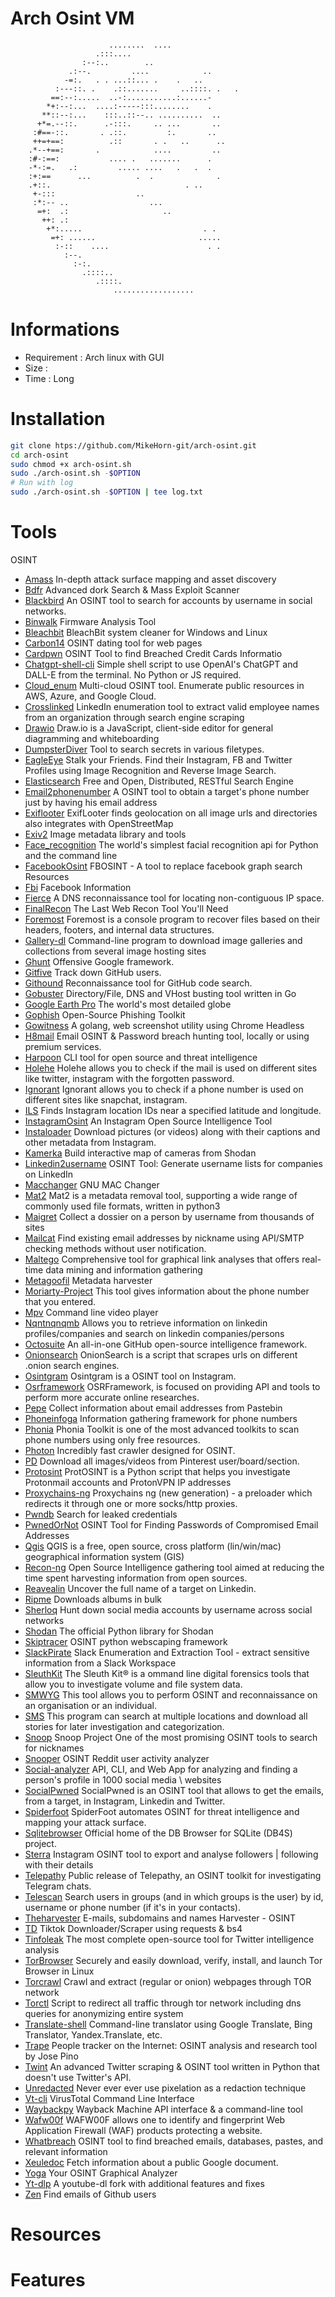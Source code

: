 # Arch Osint VM
                          ........  ....
                       .:::....
                    :--:..        ..
                 .:--.         ....            ..
                -=:.   . . ...::... .    .   ..
              :---::. .    .::.......     ..::::. .   .
             ==:--:.....  ..-:...........:......-
            *+:--:...  ....:-----:::........    .
           **::--:...    :::..::--.. ..........  ..
          +*=.--::.      .-:::.     .. ...       ..
         :#==-::.       . .::.         :.       ..
         ++=+==:          .::       . .   ..      ..
        .*--+==:       .            ....         ..
        :#-:==:           .... .   .......      .
        -*-:=.   .:         ..... ....   .   .  .
        :+:==      ...          .  .              .
        .+::.                              . ..
         +-:::                  ..
         :*:-- ..                  ...
          =+:  .:                     ..
           ++: .:
            +*:.....                           . .
             =+: ......                       .....
              :-::    ....                      . .
                :--.
                  :-:.
                    .::::..
                       .::::.
                           ..................


# Informations
* Requirement : Arch linux with GUI
* Size : 
* Time : Long


# Installation
```bash
git clone htps://github.com/MikeHorn-git/arch-osint.git
cd arch-osint
sudo chmod +x arch-osint.sh
sudo ./arch-osint.sh -$OPTION
# Run with log
sudo ./arch-osint.sh -$OPTION | tee log.txt
```

# Tools
OSINT
* [Amass](https://github.com/owasp-amass/amass)                         In-depth attack surface mapping and asset discovery 
* [Bdfr](https://github.com/AlisamTechnology/ATSCAN)                    Advanced dork Search & Mass Exploit Scanner 
* [Blackbird](https://github.com/p1ngul1n0/blackbird)                   An OSINT tool to search for accounts by username in social networks.
* [Binwalk](https://github.com/ReFirmLabs/binwalk)                      Firmware Analysis Tool 
* [Bleachbit](https://github.com/bleachbit/bleachbit)                   BleachBit system cleaner for Windows and Linux 
* [Carbon14](https://github.com/Lazza/Carbon14)                         OSINT dating tool for web pages 
* [Cardpwn](https://github.com/itsmehacker/CardPwn)                     OSINT Tool to find Breached Credit Cards Informatio
* [Chatgpt-shell-cli](https://github.com/0xacx/chatGPT-shell-cli)       Simple shell script to use OpenAI's ChatGPT and DALL-E from the terminal. No Python or JS required.
* [Cloud_enum](https://github.com/initstring/cloud_enum)                Multi-cloud OSINT tool. Enumerate public resources in AWS, Azure, and Google Cloud.
* [Crosslinked](https://github.com/m8sec/CrossLinked)                   LinkedIn enumeration tool to extract valid employee names from an organization through search engine scraping 
* [Drawio](https://github.com/jgraph/drawio)                            Draw.io is a JavaScript, client-side editor for general diagramming and whiteboarding
* [DumpsterDiver](https://github.com/securing/DumpsterDiver)            Tool to search secrets in various filetypes.
* [EagleEye](https://github.com/ThoughtfulDev/EagleEye)                 Stalk your Friends. Find their Instagram, FB and Twitter Profiles using Image Recognition and Reverse Image Search.
* [Elasticsearch](https://github.com/elastic/elasticsearch)             Free and Open, Distributed, RESTful Search Engine
* [Email2phonenumber](https://github.com/martinvigo/email2phonenumber)  A OSINT tool to obtain a target's phone number just by having his email address
* [Exiflooter](https://github.com/aydinnyunus/exifLooter)               ExifLooter finds geolocation on all image urls and directories also integrates with OpenStreetMap
* [Exiv2](https://github.com/Exiv2/exiv2)                               Image metadata library and tools 
* [Face_recognition](https://github.com/ageitgey/face_recognition)      The world's simplest facial recognition api for Python and the command line 
* [FacebookOsint](https://github.com/tomoneill19/FacebookOSINT)         FBOSINT - A tool to replace facebook graph search Resources
* [Fbi](https://github.com/xHak9x/fbi)                                  Facebook Information
* [Fierce](https://github.com/mschwager/fierce)                         A DNS reconnaissance tool for locating non-contiguous IP space. 
* [FinalRecon](https://github.com/thewhiteh4t/FinalRecon)               The Last Web Recon Tool You'll Need 
* [Foremost](https://github.com/korczis/foremost)                       Foremost is a console program to recover files based on their headers, footers, and internal data structures.
* [Gallery-dl](https://github.com/mikf/gallery-dl)                      Command-line program to download image galleries and collections from several image hosting sites 
* [Ghunt](https://github.com/mxrch/GHunt)                               Offensive Google framework. 
* [Gitfive](https://github.com/mxrch/GitFive)                           Track down GitHub users.
* [Githound](https://github.com/tillson/git-hound)                      Reconnaissance tool for GitHub code search.
* [Gobuster](https://github.com/OJ/gobuster)                            Directory/File, DNS and VHost busting tool written in Go
* [Google Earth Pro](https://www.google.com/earth/about/)               The world's most detailed globe
* [Gophish](https://github.com/gophish/gophish)                         Open-Source Phishing Toolkit 
* [Gowitness](https://github.com/sensepost/gowitness)                   A golang, web screenshot utility using Chrome Headless 
* [H8mail](https://github.com/khast3x/h8mail)                           Email OSINT & Password breach hunting tool, locally or using premium services.
* [Harpoon](https://github.com/Te-k/harpoon)                            CLI tool for open source and threat intelligence 
* [Holehe](https://github.com/megadose/holehe)                          Holehe allows you to check if the mail is used on different sites like twitter, instagram with the forgotten password.
* [Ignorant](https://github.com/megadose/ignorant)                      Ignorant allows you to check if a phone number is used on different sites like snapchat, instagram.
* [ILS](https://github.com/bellingcat/instagram-location-search)        Finds Instagram location IDs near a specified latitude and longitude.
* [InstagramOsint](https://github.com/sc1341/InstagramOSINT)            An Instagram Open Source Intelligence Tool
* [Instaloader](https://github.com/instaloader/instaloader)             Download pictures (or videos) along with their captions and other metadata from Instagram. 
* [Kamerka](https://github.com/woj-ciech/kamerka)                       Build interactive map of cameras from Shodan
* [Linkedin2username](https://github.com/initstring/linkedin2username)  OSINT Tool: Generate username lists for companies on LinkedIn
* [Macchanger](https://github.com/alobbs/macchanger)                    GNU MAC Changer
* [Mat2](https://github.com/jvoisin/mat2)                               Mat2 is a metadata removal tool, supporting a wide range of commonly used file formats, written in python3
* [Maigret](https://github.com/soxoj/maigret)                           Collect a dossier on a person by username from thousands of sites 
* [Mailcat](https://github.com/sharsil/mailcat)                         Find existing email addresses by nickname using API/SMTP checking methods without user notification. 
* [Maltego](https://www.maltego.com/)                                   Comprehensive tool for graphical link analyses that offers real-time data mining and information gathering
* [Metagoofil](https://github.com/laramies/metagoofil)                  Metadata harvester 
* [Moriarty-Project](https://github.com/AzizKpln/Moriarty-Project)      This tool gives information about the phone number that you entered.
* [Mpv](https://github.com/mpv-player/mpv)                              Command line video player 
* [Nqntnqnqmb](https://github.com/megadose/nqntnqnqmb)                  Allows you to retrieve information on linkedin profiles/companies and search on linkedin companies/persons 
* [Octosuite](https://github.com/bellingcat/octosuite)                  An all-in-one GitHub open-source intelligence framework.
* [Onionsearch](https://github.com/megadose/OnionSearch)                OnionSearch is a script that scrapes urls on different .onion search engines.
* [Osintgram](https://github.com/Datalux/Osintgram)                     Osintgram is a OSINT tool on Instagram.
* [Osrframework](https://github.com/i3visio/osrframework)               OSRFramework, is focused on providing API and tools to perform more accurate online researches.
* [Pepe](https://github.com/woj-ciech/pepe)                             Collect information about email addresses from Pastebin 
* [Phoneinfoga](https://github.com/sundowndev/phoneinfoga)              Information gathering framework for phone numbers
* [Phonia](https://github.com/coredamage/phonia)                        Phonia Toolkit is one of the most advanced toolkits to scan phone numbers using only free resources.
* [Photon](https://github.com/s0md3v/Photon)                            Incredibly fast crawler designed for OSINT. 
* [PD](https://github.com/limkokhole/pinterest-downloader)              Download all images/videos from Pinterest user/board/section.
* [Protosint](https://github.com/pixelbubble/ProtOSINT)                 ProtOSINT is a Python script that helps you investigate Protonmail accounts and ProtonVPN IP addresses
* [Proxychains-ng](https://github.com/rofl0r/proxychains-ng)            Proxychains ng (new generation) - a preloader which redirects it through one or more socks/http proxies.
* [Pwndb](https://github.com/davidtavarez/pwndb)                        Search for leaked credentials
* [PwnedOrNot](https://github.com/thewhiteh4t/pwnedOrNot)               OSINT Tool for Finding Passwords of Compromised Email Addresses
* [Qgis](https://github.com/qgis/QGIS)                                  QGIS is a free, open source, cross platform (lin/win/mac) geographical information system (GIS) 
* [Recon-ng](https://github.com/lanmaster53/recon-ng)                   Open Source Intelligence gathering tool aimed at reducing the time spent harvesting information from open sources.
* [Reavealin](https://github.com/mxrch/revealin)                        Uncover the full name of a target on Linkedin.
* [Ripme](https://github.com/RipMeApp/ripme)                            Downloads albums in bulk
* [Sherloq](https://github.com/sherlock-project/sherlock)               Hunt down social media accounts by username across social networks 
* [Shodan](https://github.com/achillean/shodan-python)                  The official Python library for Shodan
* [Skiptracer](https://github.com/xillwillx/skiptracer)                 OSINT python webscaping framework
* [SlackPirate](https://github.com/emtunc/SlackPirate)                  Slack Enumeration and Extraction Tool - extract sensitive information from a Slack Workspace
* [SleuthKit](https://github.com/sleuthkit/sleuthkit)                   The Sleuth Kit® is a ommand line digital forensics tools that allow you to investigate volume and file system data.
* [SMWYG](https://github.com/Viralmaniar/SMWYG-Show-Me-What-You-Got)    This tool allows you to perform OSINT and reconnaissance on an organisation or an individual.
* [SMS](https://github.com/nemec/snapchat-map-scraper)                  This program can search at multiple locations and download all stories for later investigation and categorization.
* [Snoop](https://github.com/snooppr/snoop)                             Snoop Project One of the most promising OSINT tools to search for nicknames
* [Snooper](https://github.com/NicholasDollick/Snooper)                 OSINT Reddit user activity analyzer
* [Social-analyzer](https://github.com/qeeqbox/social-analyzer)         API, CLI, and Web App for analyzing and finding a person's profile in 1000 social media \ websites
* [SocialPwned](https://github.com/MrTuxx/SocialPwned)                  SocialPwned is an OSINT tool that allows to get the emails, from a target, in Instagram, Linkedin and Twitter.
* [Spiderfoot](https://github.com/smicallef/spiderfoot)                 SpiderFoot automates OSINT for threat intelligence and mapping your attack surface.
* [Sqlitebrowser](https://github.com/sqlitebrowser/sqlitebrowser)       Official home of the DB Browser for SQLite (DB4S) project.
* [Sterra](https://github.com/novitae/sterraxcyl)                       Instagram OSINT tool to export and analyse followers | following with their details 
* [Telepathy](https://github.com/proseltd/Telepathy-Community)          Public release of Telepathy, an OSINT toolkit for investigating Telegram chats.
* [Telescan](https://github.com/pielco11/telescan)                      Search users in groups (and in which groups is the user) by id, username or phone number (if it's in your contacts).
* [Theharvester](https://github.com/laramies/theHarvester)              E-mails, subdomains and names Harvester - OSINT 
* [TD](https://github.com/krypton-byte/tiktok-downloader)               Tiktok Downloader/Scraper using requests & bs4
* [Tinfoleak](https://github.com/vaguileradiaz/tinfoleak)               The most complete open-source tool for Twitter intelligence analysis
* [TorBrowser](https://github.com/micahflee/torbrowser-launcher)        Securely and easily download, verify, install, and launch Tor Browser in Linux
* [Torcrawl](https://github.com/MikeMeliz/TorCrawl.py)                  Crawl and extract (regular or onion) webpages through TOR network
* [Torctl](https://github.com/BlackArch/torctl)                         Script to redirect all traffic through tor network including dns queries for anonymizing entire system
* [Translate-shell](https://github.com/soimort/translate-shell)         Command-line translator using Google Translate, Bing Translator, Yandex.Translate, etc.
* [Trape](https://github.com/jofpin/trape)                              People tracker on the Internet: OSINT analysis and research tool by Jose Pino
* [Twint](https://github.com/twintproject/twint)                        An advanced Twitter scraping & OSINT tool written in Python that doesn't use Twitter's API.
* [Unredacted](https://github.com/BishopFox/unredacter)                 Never ever ever use pixelation as a redaction technique
* [Vt-cli](https://github.com/VirusTotal/vt-cli)                        VirusTotal Command Line Interface
* [Waybackpy](https://github.com/akamhy/waybackpy)                      Wayback Machine API interface & a command-line tool 
* [Wafw00f](https://github.com/EnableSecurity/wafw00f)                  WAFW00F allows one to identify and fingerprint Web Application Firewall (WAF) products protecting a website.
* [Whatbreach](https://github.com/Ekultek/WhatBreach)                   OSINT tool to find breached emails, databases, pastes, and relevant information
* [Xeuledoc](https://github.com/Malfrats/xeuledoc)                      Fetch information about a public Google document.
* [Yoga](https://github.com/WebBreacher/yoga)                           Your OSINT Graphical Analyzer
* [Yt-dlp](https://github.com/yt-dlp/yt-dlp)                            A youtube-dl fork with additional features and fixes
* [Zen](https://github.com/s0md3v/Zen)                                  Find emails of Github users 


# Resources
# Features
